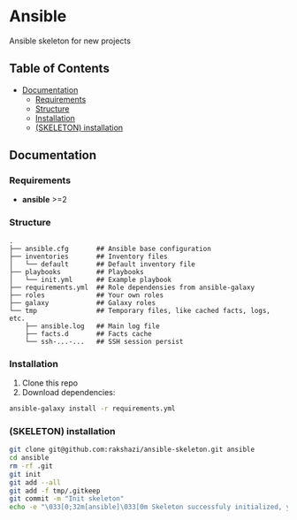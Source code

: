 # Ansible

Ansible skeleton for new projects

## Table of Contents

<!-- vim-markdown-toc GFM -->

* [Documentation](#documentation)
    - [Requirements](#requirements)
    - [Structure](#structure)
    - [Installation](#installation)
    - [(SKELETON) installation](#skeleton-installation)

<!-- vim-markdown-toc -->

## Documentation

### Requirements

* **ansible** >=2

### Structure

```
.
├── ansible.cfg       ## Ansible base configuration
├── inventories       ## Inventory files
│   └── default       ## Default inventory file
├── playbooks         ## Playbooks
│   └── init.yml      ## Example playbook
├── requirements.yml  ## Role dependensies from ansible-galaxy
├── roles             ## Your own roles
├── galaxy            ## Galaxy roles
└── tmp               ## Temporary files, like cached facts, logs, etc.
    ├── ansible.log   ## Main log file
    ├── facts.d       ## Facts cache
    └── ssh-...-...   ## SSH session persist
```

### Installation

1. Clone this repo
2. Download dependencies:

```bash
ansible-galaxy install -r requirements.yml
```

### (SKELETON) installation

```bash
git clone git@github.com:rakshazi/ansible-skeleton.git ansible
cd ansible
rm -rf .git
git init
git add --all
git add -f tmp/.gitkeep
git commit -m "Init skeleton"
echo -e "\033[0;32m[ansible]\033[0m Skeleton successfuly initialized, you should add your own origin repo with following command: \033[01;37mgit remote add origin <your origin url>\033[0m"
```
